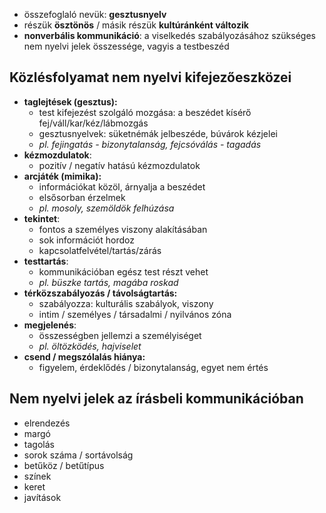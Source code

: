 - összefoglaló nevük: **gesztusnyelv**
- részük **ösztönös** / másik részük **kultúránként változik**
- **nonverbális kommunikáció**: a viselkedés szabályozásához szükséges nem nyelvi jelek összessége, vagyis a testbeszéd
## Közlésfolyamat nem nyelvi kifejezőeszközei
- **taglejtések (gesztus):**
	- test kifejezést szolgáló mozgása: a beszédet kísérő fej/váll/kar/kéz/lábmozgás
	- gesztusnyelvek: süketnémák jelbeszéde, búvárok kézjelei
	- *pl. fejingatás - bizonytalanság, fejcsóválás - tagadás*
- **kézmozdulatok**:
	- pozitív / negatív hatású kézmozdulatok
- **arcjáték (mimika):**
	- információkat közöl, árnyalja a beszédet
	- elsősorban érzelmek
	- *pl. mosoly, szemöldök felhúzása*
- **tekintet**:
	- fontos a személyes viszony alakításában
	- sok információt hordoz
	- kapcsolatfelvétel/tartás/zárás
- **testtartás**:
	- kommunikációban egész test részt vehet
	- *pl. büszke tartás, magába roskad*
- **térközszabályozás / távolságtartás:**
	- szabályozza: kulturális szabályok, viszony
	- intim / személyes / társadalmi / nyilvános zóna
- **megjelenés**:
	- összességben jellemzi a személyiséget
	- *pl. öltözködés, hajviselet*
- **csend / megszólalás hiánya:**
	- figyelem, érdeklődés / bizonytalanság, egyet nem értés
## Nem nyelvi jelek az írásbeli kommunikációban
- elrendezés
- margó
- tagolás
- sorok száma / sortávolság
- betűköz / betűtípus
- színek
- keret
- javítások
